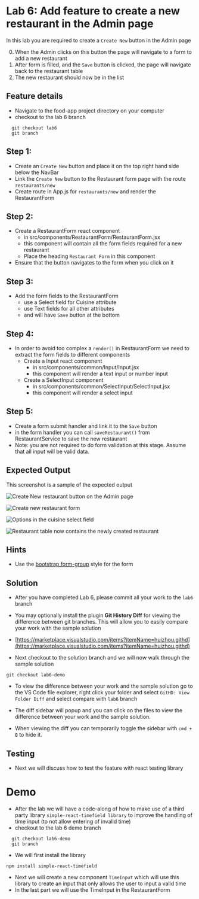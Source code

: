 # Lab 6: Add feature to create a new restaurant in the Admin page

In this lab you are required to create a `Create New` button in the Admin page

0. When the Admin clicks on this button the page will navigate to a form to add a new restaurant
1. After form is filled, and the `Save` button is clicked, the page will navigate back to the restaurant table
1. The new restaurant should now be in the list

## Feature details

- Navigate to the food-app project directory on your computer
- checkout to the lab 6 branch

```
  git checkout lab6
  git branch
```

## Step 1:

- Create an `Create New` button and place it on the top right hand side below the NavBar
- Link the `Create New` button to the Restaurant form page with the route `restaurants/new`
- Create route in App.js for `restaurants/new` and render the RestaurantForm

## Step 2:

- Create a RestaurantForm react component
  - in src/components/RestaurantForm/RestaurantForm.jsx
  - this component will contain all the form fields required for a new restaurant
  - Place the heading `Restaurant Form` in this component
- Ensure that the button navigates to the form when you click on it

## Step 3:

- Add the form fields to the RestaurantForm
  - use a Select field for Cuisine attribute
  - use Text fields for all other attributes
  - and will have `Save` button at the bottom

## Step 4:

- In order to avoid too complex a `render()` in RestaurantForm we need to extract the form fields to different components
  - Create a Input react component
    - in src/components/common/Input/Input.jsx
    - this component will render a text input or number input
  - Create a SelectInput component
    - in src/components/common/SelectInput/SelectInput.jsx
    - this component will render a select input

## Step 5:

- Create a form submit handler and link it to the `Save` button
- in the form handler you can call `saveRestaurant()` from RestaurantService to save the new restaurant
- Note: you are not required to do form validation at this stage. Assume that all input will be valid data.

## Expected Output

This screenshot is a sample of the expected output

![Create New restaurant button on the Admin page](../../../.gitbook/assets/front-end-web-development/react/food-app-labs/lab6-output-1.png)

![Create new restaurant form](../../../.gitbook/assets/front-end-web-development/react/food-app-labs/lab6-output-2.png)

![Options in the cuisine select field](../../../.gitbook/assets/front-end-web-development/react/food-app-labs/lab6-output-3.png)

![Restaurant table now contains the newly created restaurant](../../../.gitbook/assets/front-end-web-development/react/food-app-labs/lab6-output-4.png)

## Hints

- Use the [bootstrap form-group](https://getbootstrap.com/docs/4.1/components/forms/#overview) style for the form

## Solution

- After you have completed Lab 6, please commit all your work to the `lab6` branch

- You may optionally install the plugin **Git History Diff** for viewing the difference between git branches. This will allow you to easily compare your work with the sample solution

- [https://marketplace.visualstudio.com/items?itemName=huizhou.githd](https://marketplace.visualstudio.com/items?itemName=huizhou.githd)

- Next checkout to the solution branch and we will now walk through the sample solution

```text
git checkout lab6-demo
```

- To view the difference between your work and the sample solution go to the VS Code file explorer, right click your folder and select `GitHD: View Folder Diff` and select compare with `lab6` branch

- The diff sidebar will popup and you can click on the files to view the difference between your work and the sample solution.

- When viewing the diff you can temporarily toggle the sidebar with `cmd + B` to hide it.

## Testing

- Next we will discuss how to test the feature with react testing library

# Demo

- After the lab we will have a code-along of how to make use of a third party library `simple-react-timefield library` to improve the handling of time input (to not allow entering of invalid time)
- checkout to the lab 6 demo branch

```
  git checkout lab6-demo
  git branch
```

- We will first install the library

```
npm install simple-react-timefield
```

- Next we will create a new component `TimeInput` which will use this library to create an input that only allows the user to input a valid time
- In the last part we will use the TimeInput in the RestaurantForm
